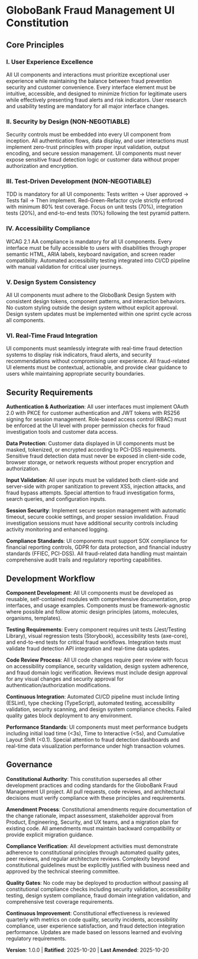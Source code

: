 <!--
Sync Impact Report:
- Version change: 0.0.0 → 1.0.0
- New constitution created with 6 core principles
- Added sections: Security Requirements, Development Workflow
- Templates requiring updates: ✅ plan-template.md updated, ✅ spec-template.md updated, ✅ tasks-template.md updated
- Follow-up TODOs: None - all placeholders filled and templates aligned
-->

# GloboBank Fraud Management UI Constitution

## Core Principles

### I. User Experience Excellence

All UI components and interactions must prioritize exceptional user experience while maintaining the balance between fraud prevention security and customer convenience. Every interface element must be intuitive, accessible, and designed to minimize friction for legitimate users while effectively presenting fraud alerts and risk indicators. User research and usability testing are mandatory for all major interface changes.

### II. Security by Design (NON-NEGOTIABLE)

Security controls must be embedded into every UI component from inception. All authentication flows, data display, and user interactions must implement zero-trust principles with proper input validation, output encoding, and secure session management. UI components must never expose sensitive fraud detection logic or customer data without proper authorization and encryption.

### III. Test-Driven Development (NON-NEGOTIABLE)

TDD is mandatory for all UI components: Tests written → User approved → Tests fail → Then implement. Red-Green-Refactor cycle strictly enforced with minimum 80% test coverage. Focus on unit tests (70%), integration tests (20%), and end-to-end tests (10%) following the test pyramid pattern.

### IV. Accessibility Compliance

WCAG 2.1 AA compliance is mandatory for all UI components. Every interface must be fully accessible to users with disabilities through proper semantic HTML, ARIA labels, keyboard navigation, and screen reader compatibility. Automated accessibility testing integrated into CI/CD pipeline with manual validation for critical user journeys.

### V. Design System Consistency

All UI components must adhere to the GloboBank Design System with consistent design tokens, component patterns, and interaction behaviors. No custom styling outside the design system without explicit approval. Design system updates must be implemented within one sprint cycle across all components.

### VI. Real-Time Fraud Integration

UI components must seamlessly integrate with real-time fraud detection systems to display risk indicators, fraud alerts, and security recommendations without compromising user experience. All fraud-related UI elements must be contextual, actionable, and provide clear guidance to users while maintaining appropriate security boundaries.

## Security Requirements

**Authentication & Authorization**: All user interfaces must implement OAuth 2.0 with PKCE for customer authentication and JWT tokens with RS256 signing for session management. Role-based access control (RBAC) must be enforced at the UI level with proper permission checks for fraud investigation tools and customer data access.

**Data Protection**: Customer data displayed in UI components must be masked, tokenized, or encrypted according to PCI-DSS requirements. Sensitive fraud detection data must never be exposed in client-side code, browser storage, or network requests without proper encryption and authorization.

**Input Validation**: All user inputs must be validated both client-side and server-side with proper sanitization to prevent XSS, injection attacks, and fraud bypass attempts. Special attention to fraud investigation forms, search queries, and configuration inputs.

**Session Security**: Implement secure session management with automatic timeout, secure cookie settings, and proper session invalidation. Fraud investigation sessions must have additional security controls including activity monitoring and enhanced logging.

**Compliance Standards**: UI components must support SOX compliance for financial reporting controls, GDPR for data protection, and financial industry standards (FFIEC, PCI-DSS). All fraud-related data handling must maintain comprehensive audit trails and regulatory reporting capabilities.

## Development Workflow

**Component Development**: All UI components must be developed as reusable, self-contained modules with comprehensive documentation, prop interfaces, and usage examples. Components must be framework-agnostic where possible and follow atomic design principles (atoms, molecules, organisms, templates).

**Testing Requirements**: Every component requires unit tests (Jest/Testing Library), visual regression tests (Storybook), accessibility tests (axe-core), and end-to-end tests for critical fraud workflows. Integration tests must validate fraud detection API integration and real-time data updates.

**Code Review Process**: All UI code changes require peer review with focus on accessibility compliance, security validation, design system adherence, and fraud domain logic verification. Reviews must include design approval for any visual changes and security approval for authentication/authorization modifications.

**Continuous Integration**: Automated CI/CD pipeline must include linting (ESLint), type checking (TypeScript), automated testing, accessibility validation, security scanning, and design system compliance checks. Failed quality gates block deployment to any environment.

**Performance Standards**: UI components must meet performance budgets including initial load time (<3s), Time to Interactive (<5s), and Cumulative Layout Shift (<0.1). Special attention to fraud detection dashboards and real-time data visualization performance under high transaction volumes.

## Governance

**Constitutional Authority**: This constitution supersedes all other development practices and coding standards for the GloboBank Fraud Management UI project. All pull requests, code reviews, and architectural decisions must verify compliance with these principles and requirements.

**Amendment Process**: Constitutional amendments require documentation of the change rationale, impact assessment, stakeholder approval from Product, Engineering, Security, and UX teams, and a migration plan for existing code. All amendments must maintain backward compatibility or provide explicit migration guidance.

**Compliance Verification**: All development activities must demonstrate adherence to constitutional principles through automated quality gates, peer reviews, and regular architecture reviews. Complexity beyond constitutional guidelines must be explicitly justified with business need and approved by the technical steering committee.

**Quality Gates**: No code may be deployed to production without passing all constitutional compliance checks including security validation, accessibility testing, design system compliance, fraud domain integration validation, and comprehensive test coverage requirements.

**Continuous Improvement**: Constitutional effectiveness is reviewed quarterly with metrics on code quality, security incidents, accessibility compliance, user experience satisfaction, and fraud detection integration performance. Updates are made based on lessons learned and evolving regulatory requirements.

**Version**: 1.0.0 | **Ratified**: 2025-10-20 | **Last Amended**: 2025-10-20
